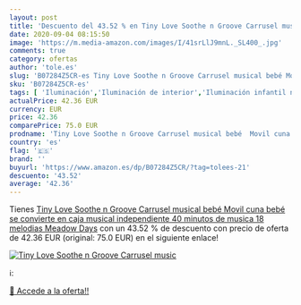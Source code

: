 ```yaml
---
layout: post
title: 'Descuento del 43.52 % en Tiny Love Soothe n Groove Carrusel music'
date: 2020-09-04 08:15:50
image: 'https://m.media-amazon.com/images/I/41srLlJ9mnL._SL400_.jpg'
comments: true
category: ofertas
author: 'tole.es'
slug: 'B07284Z5CR-es Tiny Love Soothe n Groove Carrusel musical bebé Movil cuna...'
sku: 'B07284Z5CR-es'
tags: [ 'Iluminación','Iluminación de interior','Iluminación infantil nocturna','Lámparas e iluminación infantil','bebé', ]
actualPrice: 42.36 EUR
currency: EUR
price: 42.36
comparePrice: 75.0 EUR
prodname: 'Tiny Love Soothe n Groove Carrusel musical bebé  Movil cuna bebé se convierte en caja musical independiente  40 minutos de musica 18 melodias  Meadow Days'
country: 'es'
flag: '🇪🇸'
brand: ''
buyurl: 'https://www.amazon.es/dp/B07284Z5CR/?tag=tolees-21'
descuento: '43.52'
average: '42.36'
---
```


Tienes [Tiny Love Soothe n Groove Carrusel musical bebé  Movil cuna bebé se convierte en caja musical independiente  40 minutos de musica 18 melodias  Meadow Days](https://www.amazon.es/dp/B07284Z5CR/?tag=tolees-21) con un 43.52 % de descuento con precio de oferta de 42.36 EUR (original: 75.0 EUR) en el siguiente enlace!

[![Tiny Love Soothe n Groove Carrusel music](https://m.media-amazon.com/images/I/41srLlJ9mnL._SL400_.jpg)](https://www.amazon.es/dp/B07284Z5CR/?tag=tolees-21)

ℹ️:


[🛒 Accede a la oferta!!](https://www.amazon.es/dp/B07284Z5CR/?tag=tolees-21)
